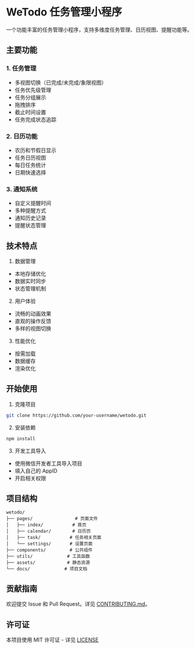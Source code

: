 # WeTodo 任务管理小程序

一个功能丰富的任务管理小程序，支持多维度任务管理、日历视图、提醒功能等。

## 主要功能

### 1. 任务管理
- 多视图切换（已完成/未完成/象限视图）
- 任务优先级管理
- 任务分组展示
- 拖拽排序
- 截止时间设置
- 任务完成状态追踪

### 2. 日历功能
- 农历和节假日显示
- 任务日历视图
- 每日任务统计
- 日期快速选择

### 3. 通知系统
- 自定义提醒时间
- 多种提醒方式
- 通知历史记录
- 提醒状态管理

## 技术特点

1. 数据管理
- 本地存储优化
- 数据实时同步
- 状态管理机制

2. 用户体验
- 流畅的动画效果
- 直观的操作反馈
- 多样的视图切换

3. 性能优化
- 按需加载
- 数据缓存
- 渲染优化

## 开始使用

1. 克隆项目
```bash
git clone https://github.com/your-username/wetodo.git
```

2. 安装依赖
```bash
npm install
```

3. 开发工具导入
- 使用微信开发者工具导入项目
- 填入自己的 AppID
- 开启相关权限

## 项目结构
```
wetodo/
├── pages/                # 页面文件
│   ├── index/           # 首页
│   ├── calendar/        # 日历页
│   ├── task/           # 任务相关页面
│   └── settings/       # 设置页面
├── components/         # 公共组件
├── utils/             # 工具函数
├── assets/            # 静态资源
└── docs/             # 项目文档
```

## 贡献指南

欢迎提交 Issue 和 Pull Request。详见 [CONTRIBUTING.md](./docs/CONTRIBUTING.md)。

## 许可证

本项目使用 MIT 许可证 - 详见 [LICENSE](./LICENSE)
